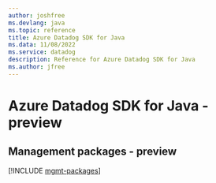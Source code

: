 ```yaml
---
author: joshfree
ms.devlang: java
ms.topic: reference
title: Azure Datadog SDK for Java
ms.data: 11/08/2022
ms.service: datadog
description: Reference for Azure Datadog SDK for Java
ms.author: jfree
---
```

# Azure Datadog SDK for Java - preview

## Management packages - preview
[!INCLUDE [mgmt-packages](datadog-mgmt-index.md)]